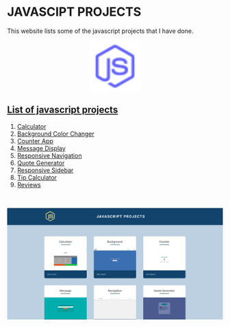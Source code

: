 # JAVASCIPT PROJECTS

<p>This website lists some of the javascript projects that I have done.</p>

<p style=" display: flex; justify-content: center;"><img src="./images/java-script.svg" alt="js logo" style="width: 120px;"></p>

## <a href="https://sandarvashakya.github.io/Javascript-Projects/">List of javascript projects</a>

1. <a href="https://sandarvashakya.github.io/Simple-Calculator/" target="_blank">Calculator</a>
2. <a href="https://sandarvashakya.github.io/background/" target="_blank" target="_blank">Background Color Changer</a>
3. <a href="https://sandarvashakya.github.io/counter/" target="_blank">Counter App</a>
4. <a href="https://sandarvashakya.github.io/message/" target="_blank">Message Display</a>
5. <a href="https://sandarvashakya.github.io/nav-bar/" target="_blank">Responsive Navigation</a>
6. <a href="https://sandarvashakya.github.io/Quote-Genetrator/" target="_blank">Quote Generator</a>
7. <a href="https://sandarvashakya.github.io/sidebar/" target="_blank">Responsive Sidebar</a>
8. <a href="https://sandarvashakya.github.io/Tip-Calculator/" target="_blank">Tip Calculator</a>
9. <a href="https://sandarvashakya.github.io/reviews/" target="_blank">Reviews</a>

<img src="./images/js.png" alt="js projects" style="margin-top: 2rem">
